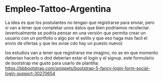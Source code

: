 # Empleo-Tattoo-Argentina

La idea es que los postulantes no tengan que registrarse para enviar, pero si van a tener que completar unos datos que bien podríamos recolectar.
(eventualmente se podría pensar en una versión que permita crear un usuario con un portfolio o algo por el estilo y que eso haga mas facil el envio de ofertas y que les avise cdo hay un puesto nuevo)

los estudios van a tener que registrarse me imagino, no se en que momento deberían hacerlo o dnd deberían estar el login y el signup.
este formulario de bootstrap me gustó para usarlo de plantilla:
https://bbbootstrap.com/snippets/bootstrap-5-fancy-login-form-social-login-support-30270654



